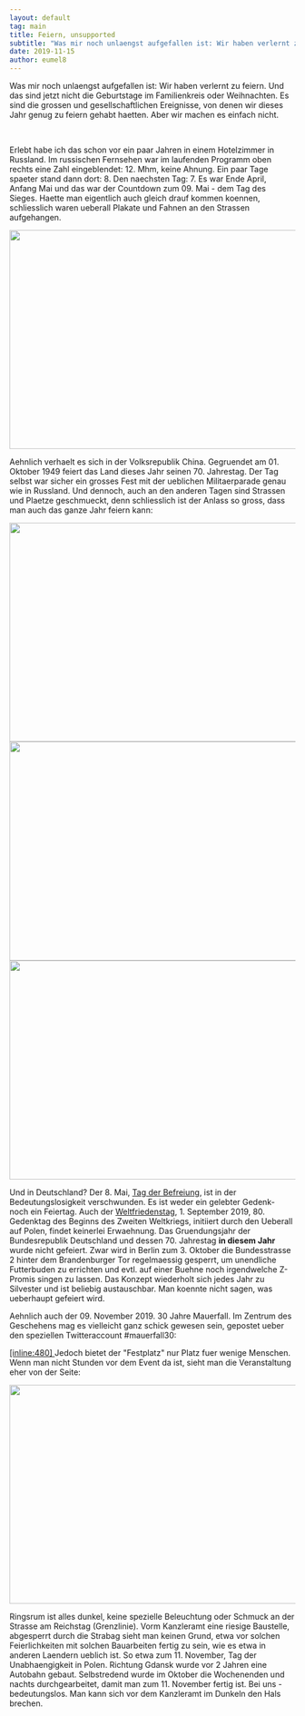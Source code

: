 ```yaml
---
layout: default
tag: main
title: Feiern, unsupported
subtitle: "Was mir noch unlaengst aufgefallen ist: Wir haben verlernt zu feiern. Und das sind jetzt nicht die Geburtstage im Familienkreis oder Weihnachten. Es sind die grossen und gesellschaftlichen Ereignisse, von denen wir dieses Jahr genug zu feiern gehabt&hellip;"
date: 2019-11-15
author: eumel8
---
```


Was mir noch unlaengst aufgefallen ist: Wir haben verlernt zu feiern. Und das sind jetzt nicht die Geburtstage im Familienkreis oder Weihnachten. Es sind die grossen und gesellschaftlichen Ereignisse, von denen wir dieses Jahr genug zu feiern gehabt haetten. Aber wir machen es einfach nicht.

<br/>

Erlebt habe ich das schon vor ein paar Jahren in einem Hotelzimmer in Russland. Im russischen Fernsehen war im laufenden Programm oben rechts eine Zahl eingeblendet: 12. Mhm, keine Ahnung. Ein paar Tage spaeter stand dann dort: 8. Den naechsten Tag: 7. Es war Ende April, Anfang Mai und das war der Countdown zum 09. Mai - dem Tag des Sieges. Haette man eigentlich auch gleich drauf kommen koennen, schliesslich waren ueberall Plakate und Fahnen an den Strassen aufgehangen. 

<img src="/unsupported/media/quick-uploads/feiern-unsupported/img_1811.jpg" width="585" height="386"/>

Aehnlich verhaelt es sich in der Volksrepublik China. Gegruendet am 01. Oktober 1949 feiert das Land dieses Jahr seinen 70. Jahrestag. Der Tag selbst war sicher ein grosses Fest mit der ueblichen Militaerparade genau wie in Russland. Und dennoch, auch an den anderen Tagen sind Strassen und Plaetze geschmueckt, denn schliesslich ist der Anlass so gross, dass man auch das ganze Jahr feiern kann:

<img src="/unsupported/media/quick-uploads/feiern-unsupported/20191103_175324.jpg" width="585" height="386"/>
<img src="/unsupported/media/quick-uploads/feiern-unsupported/20191028_144158.jpg" width="585" height="386"/>
<img src="/unsupported/media/quick-uploads/feiern-unsupported/20191108_101514.jpg" width="585" height="386"/>

Und in Deutschland? Der 8. Mai, <a href="https://de.wikipedia.org/wiki/Tag_der_Befreiung">Tag der Befreiung</a>, ist in der Bedeutungslosigkeit verschwunden. Es ist weder ein gelebter Gedenk- noch ein Feiertag. Auch der <a href="https://de.wikipedia.org/wiki/Weltfriedenstag">Weltfriedenstag</a>, 1. September 2019, 80. Gedenktag des Beginns des Zweiten Weltkriegs, initiiert durch den Ueberall auf Polen, findet keinerlei Erwaehnung.
Das Gruendungsjahr der Bundesrepublik Deutschland und dessen 70. Jahrestag <strong>in diesem Jahr</strong> wurde nicht gefeiert. Zwar wird in Berlin zum 3. Oktober die Bundesstrasse 2 hinter dem Brandenburger Tor regelmaessig gesperrt, um unendliche Futterbuden zu errichten und evtl. auf einer Buehne noch irgendwelche Z-Promis singen zu lassen. Das Konzept wiederholt sich jedes Jahr zu Silvester und ist beliebig austauschbar. Man koennte nicht sagen, was ueberhaupt gefeiert wird. 

Aehnlich auch der 09. November 2019. 30 Jahre Mauerfall. Im Zentrum des Geschehens mag es vielleicht ganz schick gewesen sein, gepostet ueber den speziellen Twitteraccount #mauerfall30:


<a href="https://twitter.com/mauerfall30/status/1193638484956852225">[inline:480]
</a>
Jedoch bietet der "Festplatz" nur Platz fuer wenige Menschen. Wenn man nicht Stunden vor dem Event da ist, sieht man die Veranstaltung eher von der Seite:

<img src="/unsupported/media/quick-uploads/feiern-unsupported/20191109_183620.jpg" width="585" height="386"/>

Ringsrum ist alles dunkel, keine spezielle Beleuchtung oder Schmuck an der Strasse am Reichstag (Grenzlinie). Vorm Kanzleramt eine riesige Baustelle, abgesperrt durch die Strabag sieht man keinen Grund, etwa vor solchen Feierlichkeiten mit solchen Bauarbeiten fertig zu sein, wie es etwa in anderen Laendern ueblich ist. So etwa zum 11. November, Tag der Unabhaengigkeit in Polen. Richtung Gdansk wurde vor 2 Jahren eine Autobahn gebaut. Selbstredend wurde im Oktober die Wochenenden und nachts durchgearbeitet, damit man zum 11. November fertig ist. Bei uns - bedeutungslos. Man kann sich vor dem Kanzleramt im Dunkeln den Hals brechen.
